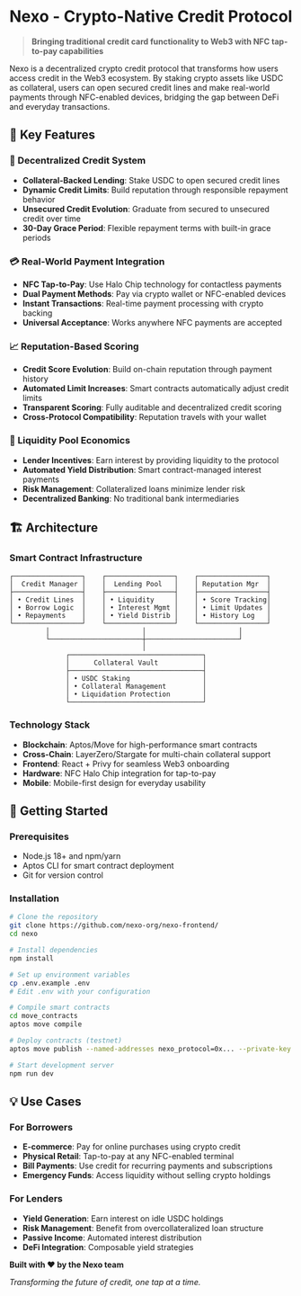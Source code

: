 # Nexo - Crypto-Native Credit Protocol

> **Bringing traditional credit card functionality to Web3 with NFC tap-to-pay capabilities**

Nexo is a decentralized crypto credit protocol that transforms how users access credit in the Web3 ecosystem. By staking crypto assets like USDC as collateral, users can open secured credit lines and make real-world payments through NFC-enabled devices, bridging the gap between DeFi and everyday transactions.

## 🌟 Key Features

### 🏦 Decentralized Credit System
- **Collateral-Backed Lending**: Stake USDC to open secured credit lines
- **Dynamic Credit Limits**: Build reputation through responsible repayment behavior
- **Unsecured Credit Evolution**: Graduate from secured to unsecured credit over time
- **30-Day Grace Period**: Flexible repayment terms with built-in grace periods

### 💳 Real-World Payment Integration
- **NFC Tap-to-Pay**: Use Halo Chip technology for contactless payments
- **Dual Payment Methods**: Pay via crypto wallet or NFC-enabled devices
- **Instant Transactions**: Real-time payment processing with crypto backing
- **Universal Acceptance**: Works anywhere NFC payments are accepted

### 📈 Reputation-Based Scoring
- **Credit Score Evolution**: Build on-chain reputation through payment history
- **Automated Limit Increases**: Smart contracts automatically adjust credit limits
- **Transparent Scoring**: Fully auditable and decentralized credit scoring
- **Cross-Protocol Compatibility**: Reputation travels with your wallet

### 🌊 Liquidity Pool Economics
- **Lender Incentives**: Earn interest by providing liquidity to the protocol
- **Automated Yield Distribution**: Smart contract-managed interest payments
- **Risk Management**: Collateralized loans minimize lender risk
- **Decentralized Banking**: No traditional bank intermediaries

## 🏗️ Architecture

### Smart Contract Infrastructure
```
┌─────────────────┐    ┌─────────────────┐    ┌─────────────────┐
│  Credit Manager │    │  Lending Pool   │    │ Reputation Mgr  │
├─────────────────┤    ├─────────────────┤    ├─────────────────┤
│ • Credit Lines  │    │ • Liquidity     │    │ • Score Tracking│
│ • Borrow Logic  │    │ • Interest Mgmt │    │ • Limit Updates │
│ • Repayments    │    │ • Yield Distrib │    │ • History Log   │
└─────────────────┘    └─────────────────┘    └─────────────────┘
         │                       │                       │
         └───────────────────────┼───────────────────────┘
                                 │
              ┌─────────────────────────────────┐
              │      Collateral Vault           │
              ├─────────────────────────────────┤
              │ • USDC Staking                  │
              │ • Collateral Management         │
              │ • Liquidation Protection        │
              └─────────────────────────────────┘
```

### Technology Stack
- **Blockchain**: Aptos/Move for high-performance smart contracts
- **Cross-Chain**: LayerZero/Stargate for multi-chain collateral support
- **Frontend**: React + Privy for seamless Web3 onboarding
- **Hardware**: NFC Halo Chip integration for tap-to-pay
- **Mobile**: Mobile-first design for everyday usability

## 🚀 Getting Started

### Prerequisites
- Node.js 18+ and npm/yarn
- Aptos CLI for smart contract deployment
- Git for version control

### Installation

```bash
# Clone the repository
git clone https://github.com/nexo-org/nexo-frontend/
cd nexo

# Install dependencies
npm install

# Set up environment variables
cp .env.example .env
# Edit .env with your configuration

# Compile smart contracts
cd move_contracts
aptos move compile

# Deploy contracts (testnet)
aptos move publish --named-addresses nexo_protocol=0x... --private-key ...

# Start development server
npm run dev
```

## 💡 Use Cases

### For Borrowers
- **E-commerce**: Pay for online purchases using crypto credit
- **Physical Retail**: Tap-to-pay at any NFC-enabled terminal
- **Bill Payments**: Use credit for recurring payments and subscriptions
- **Emergency Funds**: Access liquidity without selling crypto holdings

### For Lenders
- **Yield Generation**: Earn interest on idle USDC holdings
- **Risk Management**: Benefit from overcollateralized loan structure
- **Passive Income**: Automated interest distribution
- **DeFi Integration**: Composable yield strategies




**Built with ❤️ by the Nexo team**

*Transforming the future of credit, one tap at a time.*

